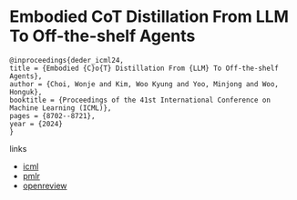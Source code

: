 # Embodied CoT Distillation From LLM To Off-the-shelf Agents

```
@inproceedings{deder_icml24,
title = {Embodied {C}o{T} Distillation From {LLM} To Off-the-shelf Agents},
author = {Choi, Wonje and Kim, Woo Kyung and Yoo, Minjong and Woo, Honguk},
booktitle = {Proceedings of the 41st International Conference on Machine Learning (ICML)},
pages = {8702--8721},
year = {2024}
}
```

links
- [icml](https://icml.cc/Conferences/2024/Schedule?showEvent=34255)
- [pmlr](https://proceedings.mlr.press/v235/choi24d.html)
- [openreview](https://openreview.net/forum?id=M4Htd52HMH)
